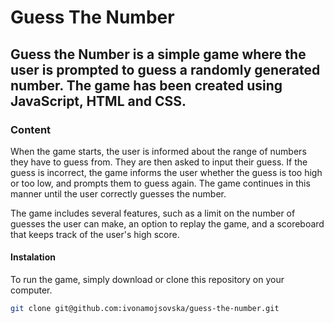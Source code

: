 # Guess The Number

## Guess the Number is a simple game where the user is prompted to guess a randomly generated number. The game has been created using JavaScript, HTML and CSS.

### Content

When the game starts, the user is informed about the range of numbers they have to guess from. They are then asked to input their guess. If the guess is incorrect, the game informs the user whether the guess is too high or too low, and prompts them to guess again. The game continues in this manner until the user correctly guesses the number.

The game includes several features, such as a limit on the number of guesses the user can make, an option to replay the game, and a scoreboard that keeps track of the user's high score.

#### Instalation

To run the game, simply download or clone this repository on your computer.

```bash
git clone git@github.com:ivonamojsovska/guess-the-number.git
```
